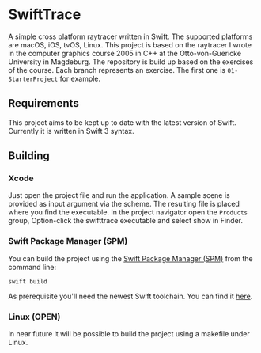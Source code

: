 # SwiftTrace

A simple cross platform raytracer written in Swift. The supported platforms are macOS, iOS, tvOS, Linux. This project is based on the raytracer I wrote in the computer graphics course 2005 in C++ at the Otto-von-Guericke University in Magdeburg. The repository is build up based on the exercises of the course. Each branch represents an exercise. The first one is `01-StarterProject` for example.

## Requirements

This project aims to be kept up to date with the latest version of Swift. Currently it is written in Swift 3 syntax.

## Building

### Xcode

Just open the project file and run the application. A sample scene is provided as input argument via the scheme. The resulting file is placed where you find the executable. In the project navigator open the `Products` group, Option-click the swifttrace executable and select show in Finder.

### Swift Package Manager (SPM)

You can build the project using the [Swift Package Manager (SPM)](https://swift.org/package-manager/) from the command line:

`swift build`

As prerequisite you'll need the newest Swift toolchain. You can find it [here](https://swift.org/download/). 

### Linux (**OPEN**)

In near future it will be possible to build the project using a makefile under Linux.
